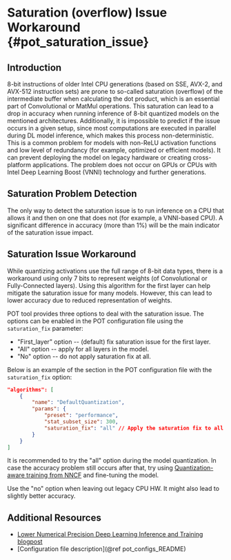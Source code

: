 # Saturation (overflow) Issue Workaround {#pot_saturation_issue}

## Introduction
8-bit instructions of older Intel CPU generations (based on SSE, AVX-2, and AVX-512 instruction sets) are prone to so-called saturation (overflow) of the intermediate buffer when calculating the dot product, which is an essential part of Convolutional or MatMul operations. This saturation can lead to a drop in accuracy when running inference of 8-bit quantized models on the mentioned architectures. Additionally, it is impossible to predict if the issue occurs in a given setup, since most computations are executed in parallel during DL model inference, which makes this process non-deterministic. This is a common problem for models with non-ReLU activation functions and low level of redundancy (for example, optimized or efficient models). It can prevent deploying the model on legacy hardware or creating cross-platform applications. The problem does not occur on GPUs or CPUs with Intel Deep Learning Boost (VNNI) technology and further generations.

## Saturation Problem Detection
The only way to detect the saturation issue is to run inference on a CPU that allows it and then on one that does not (for example, a VNNI-based CPU). A significant difference in accuracy (more than 1%) will be the main indicator of the saturation issue impact.

## Saturation Issue Workaround
While quantizing activations use the full range of 8-bit data types, there is a workaround using only 7 bits to represent weights (of Convolutional or Fully-Connected layers). Using this algorithm for the first layer can help mitigate the saturation issue for many models. However, this can lead to lower accuracy due to reduced representation of weights.

POT tool provides three options to deal with the saturation issue. The options can be enabled in the POT configuration file using the `saturation_fix` parameter:

* "First_layer" option -- (default) fix saturation issue for the first layer. 
* "All" option -- apply for all layers in the model.
* "No" option -- do not apply saturation fix at all.

Below is an example of the section in the POT configuration file with the `saturation_fix` option:
```json
"algorithms": [
    {
        "name": "DefaultQuantization",
        "params": {
            "preset": "performance",
            "stat_subset_size": 300,
            "saturation_fix": "all" // Apply the saturation fix to all the layers
        }
    }
]
```

It is recommended to try the "all" option during the model quantization. In case the accuracy problem still occurs after that, try using [Quantization-aware training from NNCF](https://github.com/openvinotoolkit/nncf) and fine-tuning the model.

Use the "no" option when leaving out legacy CPU HW. It might also lead to slightly better accuracy.

## Additional Resources

* [Lower Numerical Precision Deep Learning Inference and Training blogpost](https://www.intel.com/content/www/us/en/developer/articles/technical/lower-numerical-precision-deep-learning-inference-and-training.html)
* [Configuration file description](@ref pot_configs_README)